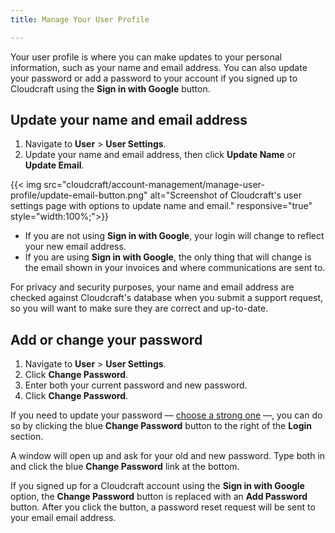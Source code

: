 ```yaml
---
title: Manage Your User Profile

---
```


Your user profile is where you can make updates to your personal information, such as your name and email address. You can also update your password or add a password to your account if you signed up to Cloudcraft using the **Sign in with Google** button.

## Update your name and email address

1. Navigate to **User** > **User Settings**.
2. Update your name and email address, then click **Update Name** or **Update Email**.

{{< img src="cloudcraft/account-management/manage-user-profile/update-email-button.png" alt="Screenshot of Cloudcraft's user settings page with options to update name and email." responsive="true" style="width:100%;">}}

- If you are not using **Sign in with Google**, your login will change to reflect your new email address.
- If you are using **Sign in with Google**, the only thing that will change is the email shown in your invoices and where communications are sent to.

<div class="alert alert-info">For privacy and security purposes, your name and email address are checked against Cloudcraft's database when you submit a support request, so you will want to make sure they are correct and up-to-date.
</div>

## Add or change your password

1. Navigate to **User** > **User Settings**.
2. Click **Change Password**.
3. Enter both your current password and new password.
4. Click **Change Password**.


If you need to update your password — [choose a strong one][1] —, you can do so by clicking the blue **Change Password** button to the right of the **Login** section.

A window will open up and ask for your old and new password. Type both in and click the blue **Change Password** link at the bottom.

<div class="alert alert-info">If you signed up for a Cloudcraft account using the <strong>Sign in with Google</strong> option, the <strong>Change Password</strong> button is replaced with an <strong>Add Password</strong> button. After you click the button, a password reset request will be sent to your email email address.
</div>

[1]: https://help.cloudcraft.co/article/59-create-strong-password
